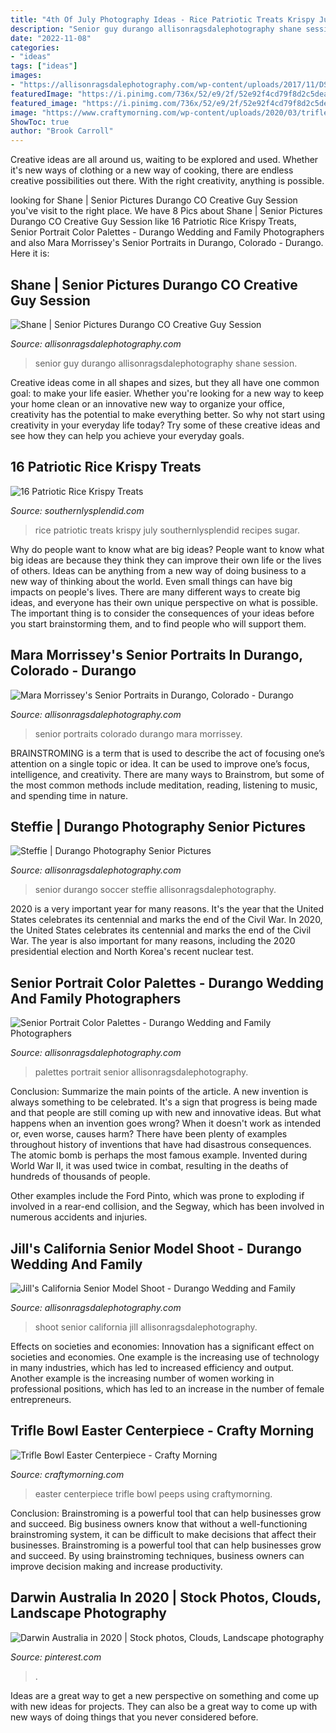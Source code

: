 ```yaml
---
title: "4th Of July Photography Ideas - Rice Patriotic Treats Krispy July Southernlysplendid Recipes Sugar"
description: "Senior guy durango allisonragsdalephotography shane session"
date: "2022-11-08"
categories:
- "ideas"
tags: ["ideas"]
images:
- "https://allisonragsdalephotography.com/wp-content/uploads/2017/11/DSC3283-2.jpg"
featuredImage: "https://i.pinimg.com/736x/52/e9/2f/52e92f4cd79f8d2c5deaf23cca20f94f.jpg"
featured_image: "https://i.pinimg.com/736x/52/e9/2f/52e92f4cd79f8d2c5deaf23cca20f94f.jpg"
image: "https://www.craftymorning.com/wp-content/uploads/2020/03/trifle-bowl-easter-centerpiece.jpg"
ShowToc: true
author: "Brook Carroll"
---
```



Creative ideas are all around us, waiting to be explored and used. Whether it's new ways of clothing or a new way of cooking, there are endless creative possibilities out there. With the right creativity, anything is possible.

	

		
looking for Shane | Senior Pictures Durango CO Creative Guy Session you've visit to the right place. We have 8 Pics about Shane | Senior Pictures Durango CO Creative Guy Session like 16 Patriotic Rice Krispy Treats, Senior Portrait Color Palettes - Durango Wedding and Family Photographers and also Mara Morrissey&#039;s Senior Portraits in Durango, Colorado - Durango. Here it is:
		
    
## Shane | Senior Pictures Durango CO Creative Guy Session

<img loading=lazy src="https://allisonragsdalephotography.com/wp-content/uploads/2013/07/allisonragsdalephotography-7208.jpg" onerror="this.onerror=null;this.src='https://tse2.mm.bing.net/th?id=OIP.yogdnQDo5MDy8HG7eYrjIQHaE7&amp;pid=15.1';" alt="Shane | Senior Pictures Durango CO Creative Guy Session">

_Source: allisonragsdalephotography.com_

>senior guy durango allisonragsdalephotography shane session. 

	

Creative ideas come in all shapes and sizes, but they all have one common goal: to make your life easier. Whether you're looking for a new way to keep your home clean or an innovative new way to organize your office, creativity has the potential to make everything better. So why not start using creativity in your everyday life today? Try some of these creative ideas and see how they can help you achieve your everyday goals.

    
## 16 Patriotic Rice Krispy Treats

<img loading=lazy src="https://www.southernlysplendid.com/wp-content/uploads/2018/06/ricekrispies.jpg" onerror="this.onerror=null;this.src='https://tse2.mm.bing.net/th?id=OIP.6s2LQD3v-48Y89UR-lUr3QHaK7&amp;pid=15.1';" alt="16 Patriotic Rice Krispy Treats">

_Source: southernlysplendid.com_

>rice patriotic treats krispy july southernlysplendid recipes sugar. 

	

Why do people want to know what are big ideas?
People want to know what big ideas are because they think they can improve their own life or the lives of others. Ideas can be anything from a new way of doing business to a new way of thinking about the world. Even small things can have big impacts on people's lives. There are many different ways to create big ideas, and everyone has their own unique perspective on what is possible. The important thing is to consider the consequences of your ideas before you start brainstorming them, and to find people who will support them.

    
## Mara Morrissey&#039;s Senior Portraits In Durango, Colorado - Durango

<img loading=lazy src="https://allisonragsdalephotography.com/wp-content/uploads/2017/11/DSC3283-2.jpg" onerror="this.onerror=null;this.src='https://tse4.mm.bing.net/th?id=OIP.HC9id4EuYiZd1BQ9MFv6WAHaLG&amp;pid=15.1';" alt="Mara Morrissey&#039;s Senior Portraits in Durango, Colorado - Durango">

_Source: allisonragsdalephotography.com_

>senior portraits colorado durango mara morrissey. 

	

BRAINSTROMING is a term that is used to describe the act of focusing one’s attention on a single topic or idea. It can be used to improve one’s focus, intelligence, and creativity. There are many ways to Brainstrom, but some of the most common methods include meditation, reading, listening to music, and spending time in nature.

    
## Steffie | Durango Photography Senior Pictures

<img loading=lazy src="http://allisonragsdalephotography.com/wp-content/uploads/2013/05/allisonragsdalephotography-11.jpg" onerror="this.onerror=null;this.src='https://tse4.mm.bing.net/th?id=OIP.ZEzp4iK0rZP84jD_ZeQsTAHaLI&amp;pid=15.1';" alt="Steffie | Durango Photography Senior Pictures">

_Source: allisonragsdalephotography.com_

>senior durango soccer steffie allisonragsdalephotography. 

	

2020 is a very important year for many reasons. It's the year that the United States celebrates its centennial and marks the end of the Civil War.
In 2020, the United States celebrates its centennial and marks the end of the Civil War. The year is also important for many reasons, including the 2020 presidential election and North Korea's recent nuclear test.

    
## Senior Portrait Color Palettes - Durango Wedding And Family Photographers

<img loading=lazy src="https://allisonragsdalephotography.com/wp-content/uploads/2014/01/Senior9.jpg" onerror="this.onerror=null;this.src='https://tse1.mm.bing.net/th?id=OIP.KPHXSfVMdbKwvFqAJ1XyUQHaHa&amp;pid=15.1';" alt="Senior Portrait Color Palettes - Durango Wedding and Family Photographers">

_Source: allisonragsdalephotography.com_

>palettes portrait senior allisonragsdalephotography. 

	

Conclusion: Summarize the main points of the article.
A new invention is always something to be celebrated. It's a sign that progress is being made and that people are still coming up with new and innovative ideas. But what happens when an invention goes wrong? When it doesn't work as intended or, even worse, causes harm?
There have been plenty of examples throughout history of inventions that have had disastrous consequences. The atomic bomb is perhaps the most famous example. Invented during World War II, it was used twice in combat, resulting in the deaths of hundreds of thousands of people.

Other examples include the Ford Pinto, which was prone to exploding if involved in a rear-end collision, and the Segway, which has been involved in numerous accidents and injuries.

    
## Jill&#039;s California Senior Model Shoot - Durango Wedding And Family

<img loading=lazy src="https://allisonragsdalephotography.com/wp-content/uploads/2015/03/DSC0776.jpg" onerror="this.onerror=null;this.src='https://tse2.mm.bing.net/th?id=OIP.dTIBkQQusrdrQiy_N3g3LAHaLI&amp;pid=15.1';" alt="Jill&#039;s California Senior Model Shoot - Durango Wedding and Family">

_Source: allisonragsdalephotography.com_

>shoot senior california jill allisonragsdalephotography. 

	

Effects on societies and economies:
Innovation has a significant effect on societies and economies. One example is the increasing use of technology in many industries, which has led to increased efficiency and output. Another example is the increasing number of women working in professional positions, which has led to an increase in the number of female entrepreneurs.

    
## Trifle Bowl Easter Centerpiece - Crafty Morning

<img loading=lazy src="https://www.craftymorning.com/wp-content/uploads/2020/03/trifle-bowl-easter-centerpiece.jpg" onerror="this.onerror=null;this.src='https://tse3.mm.bing.net/th?id=OIP.eB23eEcBSVY_QJxlJp5t3wHaLH&amp;pid=15.1';" alt="Trifle Bowl Easter Centerpiece - Crafty Morning">

_Source: craftymorning.com_

>easter centerpiece trifle bowl peeps using craftymorning. 

	

Conclusion: Brainstroming is a powerful tool that can help businesses grow and succeed.
Big business owners know that without a well-functioning brainstroming system, it can be difficult to make decisions that affect their businesses. Brainstroming is a powerful tool that can help businesses grow and succeed. By using brainstroming techniques, business owners can improve decision making and increase productivity.

    
## Darwin Australia In 2020 | Stock Photos, Clouds, Landscape Photography

<img loading=lazy src="https://i.pinimg.com/736x/52/e9/2f/52e92f4cd79f8d2c5deaf23cca20f94f.jpg" onerror="this.onerror=null;this.src='https://tse2.mm.bing.net/th?id=OIP._cSneRWxUV-T294GNvrzBQHaFx&amp;pid=15.1';" alt="Darwin Australia in 2020 | Stock photos, Clouds, Landscape photography">

_Source: pinterest.com_

>. 

	

Ideas are a great way to get a new perspective on something and come up with new ideas for projects. They can also be a great way to come up with new ways of doing things that you never considered before.

